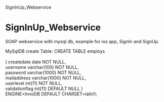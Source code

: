 SignInUp_Webservice
# SignInUp_Webservice
SOAP webservice with mysql db, example for ios app, SignIn and SignUp.


MySqlDB create Table:
CREATE TABLE employs <br><br>
( createdate date NOT NULL, <br>
  username varchar(100) NOT NULL, <br>
  password varchar(1000) NOT NULL, <br>
  mailaddress varchar(1000) NOT NULL, <br>
  userlevel int(11) NOT NULL, <br>
  validationflag int(11) DEFAULT NULL ) <br>
ENGINE=InnoDB DEFAULT CHARSET=latin1;
